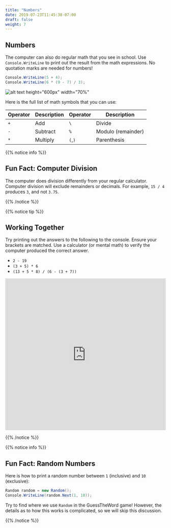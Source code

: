 ```yaml
---
title: "Numbers"
date: 2019-07-23T11:45:38-07:00
draft: false
weight: 7
---
```


## Numbers

The computer can also do regular math that you see in school. Use `Console.WriteLine` to print out the result from the math expressions. No quotation marks are needed for numbers!

```csharp
Console.WriteLine(5 + 4);
Console.WriteLine(6 * (9 - 7) / 3);
```

![alt text height="600px" width="70%"](../media/numbers-intro.png "Printing numbers")

Here is the full list of math symbols that you can use:

| Operator | Description | Operator     | Description        |
| -------- | ----------- | ------------ | ------------------ |
| `+`      | Add         | `\`          | Divide             | 
| `-`      | Subtract    | `%`          | Modulo (remainder) |
| `*`      | Multiply    | `(`,`)`      | Parenthesis        |

{{% notice info %}}

## Fun Fact: Computer Division

The computer does division differently from your regular calculator. Computer division will exclude remainders or decimals. For example, `15 / 4` produces `3`, and not `3.75`.

{{% /notice %}}

{{% notice tip %}}

## Working Together

Try printing out the answers to the following to the console. Ensure your brackets are matched. Use a calculator (or mental math) to verify the computer produced the correct answer.

- `2 - 19`
- `(3 + 5) * 6`
- `(13 + 5 * 8) / (6 - (3 + 7))`

<iframe width="100%" height="475" src="https://dotnetfiddle.net/Widget/ULv0JH" frameborder="0"></iframe>

{{% /notice %}}

{{% notice info %}}

## Fun Fact: Random Numbers

Here is how to print a random number between `1` (inclusive) and `10` (exclusive):

```csharp
Random random = new Random();
Console.WriteLine(random.Next(1, 10));
```

Try to find where we use `Random` in the GuessTheWord game! However, the details as to how this works is complicated, so we will skip this discussion.

{{% /notice %}}
